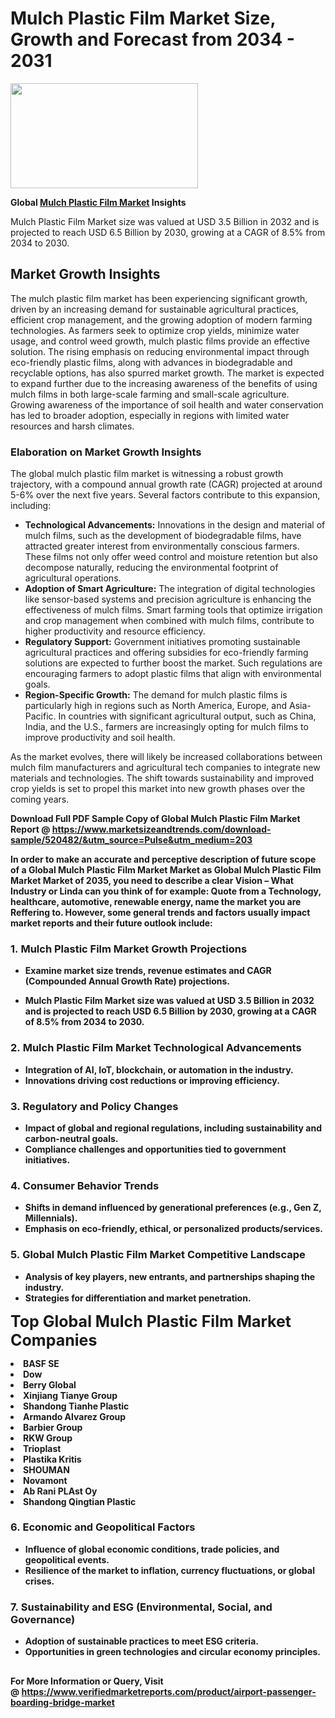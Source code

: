 <H1>Mulch Plastic Film Market Size, Growth and Forecast from 2034 - 2031</H1><img class="aligncenter size-medium wp-image-584254" src="https://thirdeyenews.in/wp-content/uploads/2034/09/Global-Market-Research-300x168.jpeg" alt="" width="300" height="168" /><p><strong>Global&nbsp;<a href="https://www.marketsizeandtrends.com/download-sample/520482/&amp;utm_source=Pulse&amp;utm_medium=203">Mulch Plastic Film Market</a> Insights</strong></p><p>Mulch Plastic Film Market size was valued at USD 3.5 Billion in 2032 and is projected to reach USD 6.5 Billion by 2030, growing at a CAGR of 8.5% from 2034 to 2030.</p><p><h2>Market Growth Insights</h2> <p>The mulch plastic film market has been experiencing significant growth, driven by an increasing demand for sustainable agricultural practices, efficient crop management, and the growing adoption of modern farming technologies. As farmers seek to optimize crop yields, minimize water usage, and control weed growth, mulch plastic films provide an effective solution. The rising emphasis on reducing environmental impact through eco-friendly plastic films, along with advances in biodegradable and recyclable options, has also spurred market growth. The market is expected to expand further due to the increasing awareness of the benefits of using mulch films in both large-scale farming and small-scale agriculture. Growing awareness of the importance of soil health and water conservation has led to broader adoption, especially in regions with limited water resources and harsh climates.</p> <p><strong></strong></p> <h3>Elaboration on Market Growth Insights</h3> <p>The global mulch plastic film market is witnessing a robust growth trajectory, with a compound annual growth rate (CAGR) projected at around 5-6% over the next five years. Several factors contribute to this expansion, including:</p> <ul> <li><strong>Technological Advancements:</strong> Innovations in the design and material of mulch films, such as the development of biodegradable films, have attracted greater interest from environmentally conscious farmers. These films not only offer weed control and moisture retention but also decompose naturally, reducing the environmental footprint of agricultural operations.</li> <li><strong>Adoption of Smart Agriculture:</strong> The integration of digital technologies like sensor-based systems and precision agriculture is enhancing the effectiveness of mulch films. Smart farming tools that optimize irrigation and crop management when combined with mulch films, contribute to higher productivity and resource efficiency.</li> <li><strong>Regulatory Support:</strong> Government initiatives promoting sustainable agricultural practices and offering subsidies for eco-friendly farming solutions are expected to further boost the market. Such regulations are encouraging farmers to adopt plastic films that align with environmental goals.</li> <li><strong>Region-Specific Growth:</strong> The demand for mulch plastic films is particularly high in regions such as North America, Europe, and Asia-Pacific. In countries with significant agricultural output, such as China, India, and the U.S., farmers are increasingly opting for mulch films to improve productivity and soil health.</li> </ul> <p>As the market evolves, there will likely be increased collaborations between mulch film manufacturers and agricultural tech companies to integrate new materials and technologies. The shift towards sustainability and improved crop yields is set to propel this market into new growth phases over the coming years.</p> <p><strong></p><p><span class=""><strong>Download Full PDF Sample Copy of Global Mulch Plastic Film Market Report</strong> @ <a href="https://www.marketsizeandtrends.com/download-sample/520482/&amp;utm_source=Pulse&amp;utm_medium=203" target="_blank">https://www.marketsizeandtrends.com/download-sample/520482/&amp;utm_source=Pulse&amp;utm_medium=203</a></span></p><p>In order to make an accurate and perceptive description of future scope of a Global&nbsp;Mulch Plastic Film Market Market as Global&nbsp;Mulch Plastic Film Market Market of 2035, you need to describe a clear Vision &ndash; What Industry or Linda can you think of for example: Quote from a Technology, healthcare, automotive, renewable energy, name the market you are Reffering to. However, some general trends and factors usually impact market reports and their future outlook include:</p><h3>1.&nbsp;<strong>Mulch Plastic Film Market Growth Projections</strong></h3><ul><li>Examine market size trends, revenue estimates and CAGR (Compounded Annual Growth Rate) projections.</li><li><p>Mulch Plastic Film Market size was valued at USD 3.5 Billion in 2032 and is projected to reach USD 6.5 Billion by 2030, growing at a CAGR of 8.5% from 2034 to 2030.</p></li></ul><h3>2.&nbsp;<strong>Mulch Plastic Film Market Technological Advancements</strong></h3><ul><li>Integration of AI, IoT, blockchain, or automation in the industry.</li><li>Innovations driving cost reductions or improving efficiency.</li></ul><h3>3.&nbsp;<strong>Regulatory and Policy Changes</strong></h3><ul><li>Impact of global and regional regulations, including sustainability and carbon-neutral goals.</li><li>Compliance challenges and opportunities tied to government initiatives.</li></ul><h3>4.&nbsp;<strong>Consumer Behavior Trends</strong></h3><ul><li>Shifts in demand influenced by generational preferences (e.g., Gen Z, Millennials).</li><li>Emphasis on eco-friendly, ethical, or personalized products/services.</li></ul><h3>5.&nbsp;<strong>Global Mulch Plastic Film Market Competitive Landscape</strong></h3><ul><li>Analysis of key players, new entrants, and partnerships shaping the industry.</li><li>Strategies for differentiation and market penetration.</li></ul><p data-pm-slice="1 1 []"><span style="color: inherit; font-family: inherit; font-size: 25px;">Top Global Mulch Plastic Film Market Companies</span></p><div class="" data-test-id=""><p><li>BASF SE</li><li> Dow</li><li> Berry Global</li><li> Xinjiang Tianye Group</li><li> Shandong Tianhe Plastic</li><li> Armando Alvarez Group</li><li> Barbier Group</li><li> RKW Group</li><li> Trioplast</li><li> Plastika Kritis</li><li> SHOUMAN</li><li> Novamont</li><li> Ab Rani PLAst Oy</li><li> Shandong Qingtian Plastic</li></p></div><h3>6.&nbsp;<strong>Economic and Geopolitical Factors</strong></h3><ul><li>Influence of global economic conditions, trade policies, and geopolitical events.</li><li>Resilience of the market to inflation, currency fluctuations, or global crises.</li></ul><h3>7.&nbsp;<strong>Sustainability and ESG (Environmental, Social, and Governance)</strong></h3><ul><li>Adoption of sustainable practices to meet ESG criteria.</li><li>Opportunities in green technologies and circular economy principles.</li></ul><h2><strong style="font-size: 14px;">For More Information or Query, Visit @&nbsp;</strong><a style="background-color: #ffffff; font-size: 14px;" href="https://www.marketsizeandtrends.com/report/mulch-plastic-film-market/" target="_blank">https://www.verifiedmarketreports.com/product/airport-passenger-boarding-bridge-market</a></h2>
